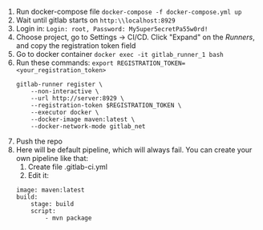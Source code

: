 1. Run docker-compose file
    `docker-compose -f docker-compose.yml up`
2. Wait until gitlab starts on `http:\\localhost:8929`
3. Login in:
    `Login: root, Password: My5uper5ecretPa55w0rd!`
4. Choose project, go to Settings -> CI/CD. Click "Expand" on the *Runners*, and copy the registration token field
5. Go to docker container
    `docker exec -it gitlab_runner_1 bash`
6. Run these commands: 
    `export REGISTRATION_TOKEN=<your_registration_token>`
    ```
    gitlab-runner register \
        --non-interactive \
        --url http://server:8929 \
        --registration-token $REGISTRATION_TOKEN \
        --executor docker \
        --docker-image maven:latest \
        --docker-network-mode gitlab_net
    ```
7. Push the repo
8. Here will be default pipeline, which will always fail. You can create your own pipeline like that:
   1. Create file .gitlab-ci.yml
   2. Edit it:
    ```
    image: maven:latest
    build:
        stage: build
        script:
            - mvn package
    ```
